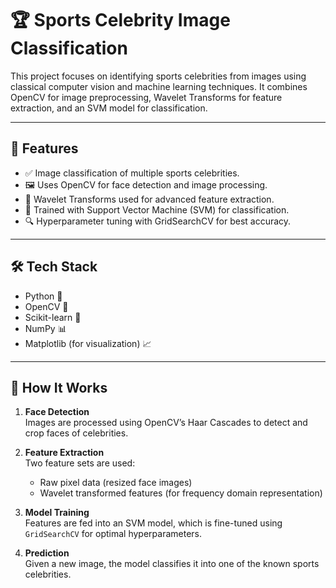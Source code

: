# 🏆 Sports Celebrity Image Classification

This project focuses on identifying sports celebrities from images using classical computer vision and machine learning techniques. It combines OpenCV for image preprocessing, Wavelet Transforms for feature extraction, and an SVM model for classification.

---

## 📌 Features

- ✅ Image classification of multiple sports celebrities.
- 🖼️ Uses OpenCV for face detection and image processing.
- 🌊 Wavelet Transforms used for advanced feature extraction.
- 🤖 Trained with Support Vector Machine (SVM) for classification.
- 🔍 Hyperparameter tuning with GridSearchCV for best accuracy.

---

## 🛠️ Tech Stack

- Python 🐍
- OpenCV 🧠
- Scikit-learn 🔬
- NumPy 📊
- Matplotlib (for visualization) 📈

---

## 🚀 How It Works

1. **Face Detection**  
   Images are processed using OpenCV’s Haar Cascades to detect and crop faces of celebrities.

2. **Feature Extraction**  
   Two feature sets are used:
   - Raw pixel data (resized face images)
   - Wavelet transformed features (for frequency domain representation)

3. **Model Training**  
   Features are fed into an SVM model, which is fine-tuned using `GridSearchCV` for optimal hyperparameters.

4. **Prediction**  
   Given a new image, the model classifies it into one of the known sports celebrities.


